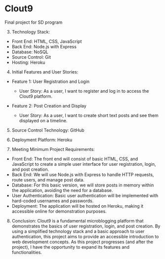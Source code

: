 # Clout9
Final project for SD program

3. Technology Stack:
- Front End: HTML, CSS, JavaScript
- Back End: Node.js with Express
- Database: NoSQL
- Source Control: Git
- Hosting: Heroku

4. Initial Features and User Stories:
- Feature 1: User Registration and Login
  - User Story: As a user, I want to register and log in to access the Clout9 platform. 

- Feature 2: Post Creation and Display
  - User Story: As a user, I want to create short text posts and see them displayed on a timeline.

5. Source Control Technology:
GitHub

6. Deployment Platform:
Heroku

7. Meeting Minimum Project Requirements:
- Front End: The front end will consist of basic HTML, CSS, and JavaScript to create a simple user interface for user registration, login, and post creation.
- Back End: We will use Node.js with Express to handle HTTP requests, route users, and manage post data.
- Database: For this basic version, we will store posts in memory within the application, avoiding the need for a database.
- User Authentication: Basic user authentication will be implemented with hard-coded usernames and passwords.
- Deployment: The application will be hosted on Heroku, making it accessible online for demonstration purposes.

8. Conclusion:
Clout9 is a fundamental microblogging platform that demonstrates the basics of user registration, login, and post creation. By using a simplified technology stack and a basic approach to user authentication, this project aims to provide an accessible introduction to web development concepts. As this project progresses (and after the project), I have the opportunity to expand its features and functionalities.
